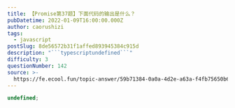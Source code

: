 ```yaml
---
title: 【Promise第37题】下面代码的输出是什么？
pubDatetime: 2022-01-09T16:00:00.000Z
author: caorushizi
tags:
  - javascript
postSlug: 8de56572b31f1affed893945384c915d
description: "```typescriptundefined```"
difficulty: 3
questionNumber: 142
source: >-
  https://fe.ecool.fun/topic-answer/59b71384-0a0a-4d2e-a63a-f4fb75650b60?orderBy=updateTime&order=desc&tagId=10
---
```


```typescript
undefined;
```

